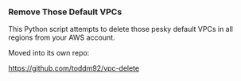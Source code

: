 ### Remove Those Default VPCs

This Python script attempts to delete those pesky default VPCs in all regions from your AWS account.

Moved into its own repo:

https://github.com/toddm92/vpc-delete
